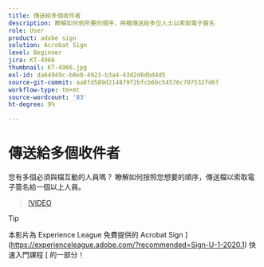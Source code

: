 ```yaml
---
title: 傳送給多個收件者
description: 瞭解如何依所要的順序，將檔傳送給多位人士以索取電子簽名
role: User
product: adobe sign
solution: Acrobat Sign
level: Beginner
jira: KT-4966
thumbnail: KT-4966.jpg
exl-id: da64949c-b8e0-4923-b3a4-43d2d6dbd4d5
source-git-commit: aa8fd589d214879f2bfcb6bc54576c707532fd6f
workflow-type: tm+mt
source-wordcount: '83'
ht-degree: 9%

---
```


# 傳送給多個收件者

您有多個必須與檔互動的人員嗎？ 瞭解如何按照您想要的順序，傳送檔以索取電子簽名給一個以上人員。

>[!VIDEO](https://video.tv.adobe.com/v/341296?quality=12&learn=on&hidetitle=true)

>[!TIP]
>
>本影片為 Experience League 免費提供的 Acrobat Sign ](https://experienceleague.adobe.com/?recommended=Sign-U-1-2020.1) 快速入門課程 [ 的一部分！
